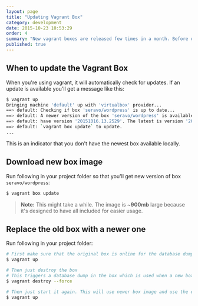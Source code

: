 ```yaml
---
layout: page
title: "Updating Vagrant Box"
category: development
date: 2015-10-23 10:53:29
order: 4
summary: "New vagrant boxes are released few times in a month. Before updating you need to destroy currently active box and start a new one."
published: true
---
```


## When to update the Vagrant Box
When you're using vagrant, it will automatically check for updates. If an update is available you'll get a message like this:

```bash
$ vagrant up
Bringing machine 'default' up with 'virtualbox' provider...
==> default: Checking if box 'seravo/wordpress' is up to date...
==> default: A newer version of the box 'seravo/wordpress' is available! You currently
==> default: have version '20151016.13.2529'. The latest is version '20151022.21.3040'. Run
==> default: `vagrant box update` to update.
...
```

This is an indicator that you don't have the newest box available locally.

## Download new box image

Run following in your project folder so that you'll get new version of box ```seravo/wordpress```:

```bash
$ vagrant box update
```

> **Note:** This might take a while. The image is  ~**900mb** large because it's designed to have all included for easier usage.

## Replace the old box with a newer one

Run following in your project folder:

```bash
# First make sure that the original box is online for the database dumps to work
$ vagrant up

# Then just destroy the box
# This triggers a database dump in the box which is used when a new box comes online.
$ vagrant destroy --force

# Then just start it again. This will use newer box image and use the earlier database and ssl certicates
$ vagrant up
```
